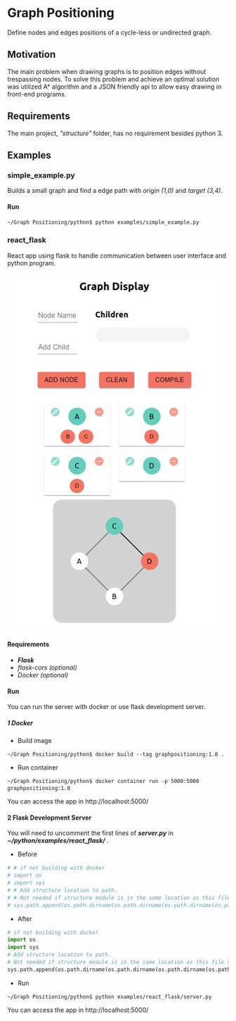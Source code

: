 # Graph Positioning
Define nodes and edges positions of a cycle-less or undirected graph.
## Motivation
The main problem when drawing graphs is to position edges without trespassing nodes. To solve this problem and achieve an optimal solution was utilized A* algorithm and a JSON friendly api to allow easy drawing in front-end programs. 
## Requirements
The main project, _"structure"_ folder, has no requirement besides python 3.
## Examples  
### simple_example.py
Builds a small graph and find a edge path with _origin (1,0)_ and _target (3,4)_.
#### Run
```
~/Graph Positioning/python$ python examples/simple_example.py
```
### react_flask
React app using flask to handle communication between user interface and python program.

![example screenshot](screenshots/react_flask.png)
#### Requirements
* **_Flask_**
* _flask-cors (optional)_
* _Docker (optional)_
#### Run
You can run the server with docker or use flask development server.
##### 1 Docker
* Build image
```
~/Graph Positioning/python$ docker build --tag graphpositioning:1.0 .
```
* Run container
```
~/Graph Positioning/python$ docker container run -p 5000:5000 graphpositioning:1.0
```
You can access the app in http://localhost:5000/
#### 2 Flask Development Server
You will need to uncomment the first lines of **_server.py_** in **_~/python/examples/react_flask/_** .
* Before
```python
# # if not building with docker
# import os
# import sys
# # Add structure location to path.
# # Not needed if structure module is in the same location as this file or any file trying to import structure
# sys.path.append(os.path.dirname(os.path.dirname(os.path.dirname(os.path.abspath(__file__)))))
```
* After
```python
# if not building with docker
import os
import sys
# Add structure location to path.
# Not needed if structure module is in the same location as this file or any file trying to import structure
sys.path.append(os.path.dirname(os.path.dirname(os.path.dirname(os.path.abspath(__file__)))))
```
* Run
```
~/Graph Positioning/python$ python examples/react_flask/server.py
```
You can access the app in http://localhost:5000/
